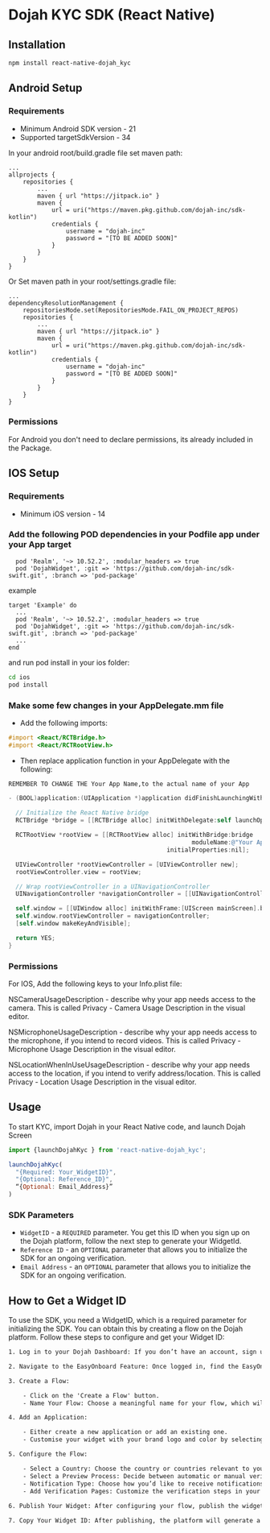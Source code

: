 # Dojah KYC SDK (React Native)


## Installation

```sh
npm install react-native-dojah_kyc
```

## Android Setup

### Requirements
* Minimum Android SDK version - 21
* Supported targetSdkVersion - 34

In your android root/build.gradle file set maven path:
```
...
allprojects {
    repositories {
        ...
        maven { url "https://jitpack.io" }
        maven {
            url = uri("https://maven.pkg.github.com/dojah-inc/sdk-kotlin")
            credentials {
                username = "dojah-inc"
                password = "[TO BE ADDED SOON]"
            }
        }
    }
}
```
Or Set maven path in your root/settings.gradle file:
```
...
dependencyResolutionManagement {
    repositoriesMode.set(RepositoriesMode.FAIL_ON_PROJECT_REPOS)
    repositories {
        ...
        maven { url "https://jitpack.io" }
        maven {
            url = uri("https://maven.pkg.github.com/dojah-inc/sdk-kotlin")
            credentials {
                username = "dojah-inc"
                password = "[TO BE ADDED SOON]"
            }
        }
    }
}
```

### Permissions
For Android you don't need to declare permissions, its already included in the Package.

## IOS Setup

### Requirements
* Minimum iOS version - 14

### Add the following POD dependencies in your Podfile app under your App target

```
  pod 'Realm', '~> 10.52.2', :modular_headers => true
  pod 'DojahWidget', :git => 'https://github.com/dojah-inc/sdk-swift.git', :branch => 'pod-package'
```

example
```
target 'Example' do
  ...
  pod 'Realm', '~> 10.52.2', :modular_headers => true
  pod 'DojahWidget', :git => 'https://github.com/dojah-inc/sdk-swift.git', :branch => 'pod-package'
  ...
end
```
and run pod install in your ios folder:
```sh
cd ios
pod install
``` 


### Make some few changes in your AppDelegate.mm file 

- Add the following imports:

```objective-c
#import <React/RCTBridge.h>
#import <React/RCTRootView.h>
```

- Then replace application function in your AppDelegate with the following:

`REMEMBER TO CHANGE THE Your App Name,to the actual name of your App`

```objective-c
- (BOOL)application:(UIApplication *)application didFinishLaunchingWithOptions:(NSDictionary *)launchOptions {
  
  // Initialize the React Native bridge
  RCTBridge *bridge = [[RCTBridge alloc] initWithDelegate:self launchOptions:launchOptions];

  RCTRootView *rootView = [[RCTRootView alloc] initWithBridge:bridge
                                                   moduleName:@"Your App Name"
                                            initialProperties:nil];

  UIViewController *rootViewController = [UIViewController new];
  rootViewController.view = rootView;

  // Wrap rootViewController in a UINavigationController
  UINavigationController *navigationController = [[UINavigationController alloc] initWithRootViewController:rootViewController];

  self.window = [[UIWindow alloc] initWithFrame:[UIScreen mainScreen].bounds];
  self.window.rootViewController = navigationController;
  [self.window makeKeyAndVisible];

  return YES;
}

```



### Permissions
For IOS, Add the following keys to your Info.plist file:

NSCameraUsageDescription - describe why your app needs access to the camera. This is called Privacy - Camera Usage Description in the visual editor.

NSMicrophoneUsageDescription - describe why your app needs access to the microphone, if you intend to record videos. This is called Privacy - Microphone Usage Description in the visual editor.

NSLocationWhenInUseUsageDescription - describe why your app needs access to the location, if you intend to verify address/location. This is called Privacy - Location Usage Description in the visual editor.



## Usage

To start KYC, import Dojah in your React Native code, and launch Dojah Screen

```js
import {launchDojahKyc } from 'react-native-dojah_kyc';

launchDojahKyc(
  "{Required: Your_WidgetID}",
  "{Optional: Reference_ID}",
  “{Optional: Email_Address}”
)

```

### SDK Parameters
- `WidgetID` - a `REQUIRED` parameter. You get this ID when you sign up on the Dojah platform, follow the next step to generate your WidgetId.
- `Reference ID` - an `OPTIONAL` parameter that allows you to initialize the SDK for an ongoing verification.
- `Email Address` - an `OPTIONAL` parameter that allows you to initialize the SDK for an ongoing verification.

## How to Get a Widget ID
To use the SDK, you need a WidgetID, which is a required parameter for initializing the SDK. You can obtain this by creating a flow on the Dojah platform. Follow these steps to configure and get your Widget ID:

```txt
1. Log in to your Dojah Dashboard: If you don’t have an account, sign up on the Dojah platform.

2. Navigate to the EasyOnboard Feature: Once logged in, find the EasyOnboard section on your dashboard.

3. Create a Flow:

    - Click on the 'Create a Flow' button.
    - Name Your Flow: Choose a meaningful name for your flow, which will help you identify it later.

4. Add an Application:

    - Either create a new application or add an existing one.
    - Customise your widget with your brand logo and color by selecting an application.

5. Configure the Flow:

    - Select a Country: Choose the country or countries relevant to your verification process.
    - Select a Preview Process: Decide between automatic or manual verification.
    - Notification Type: Choose how you’d like to receive notifications for updates (email, SMS, etc.).
    - Add Verification Pages: Customize the verification steps in your flow (e.g., ID verification, address verification, etc.).
    
6. Publish Your Widget: After configuring your flow, publish the widget. Once published, your flow is live.

7. Copy Your Widget ID: After publishing, the platform will generate a Widget ID. Copy this Widget ID as you will need it to initialize the SDK as stated above.
```
